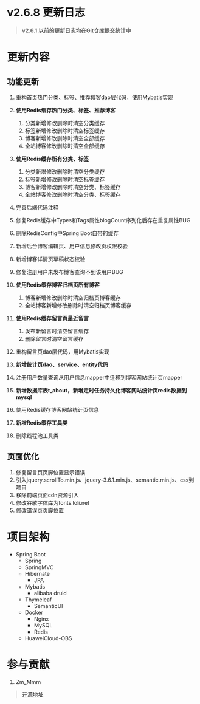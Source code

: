 # v2.6.8 更新日志

> **v2.6.1 以前的更新日志均在Git仓库提交统计中**

# 更新内容

## 功能更新

1. 重构首页热门分类、标签、推荐博客dao层代码，使用Mybatis实现
2. **使用Redis缓存热门分类、标签、推荐博客**
    1. 分类新增修改删除时清空分类缓存
    2. 标签新增修改删除时清空标签缓存
    3. 博客新增修改删除时清空全部缓存
    4. 全站博客修改删除时清空全部缓存
    
3. **使用Redis缓存所有分类、标签**
    1. 分类新增修改删除时清空分类缓存
    2. 标签新增修改删除时清空标签缓存
    3. 博客新增修改删除时清空分类、标签缓存
    4. 全站博客修改删除时清空分类、标签缓存

4. 完善后端代码注释
5. 修复Redis缓存中Types和Tags属性blogCount序列化后存在重复属性BUG
6. 删除RedisConfig中Spring Boot自带的缓存
7. 新增后台博客编辑页、用户信息修改页权限校验
8. 新增博客详情页草稿状态校验
9. 修复注册用户未发布博客查询不到该用户BUG
10. **使用Redis缓存博客归档页所有博客**
    1. 博客新增修改删除时清空归档页博客缓存
    2. 全站博客新增修改删除时清空归档页博客缓存
    
11. **使用Redis缓存留言页最近留言**
    1. 发布新留言时清空留言缓存
    2. 删除留言时清空留言缓存
    
12. 重构留言页dao层代码，用Mybatis实现
12. **新增统计页dao、service、entity代码**
13. 注册用户数量查询从用户信息mapper中迁移到博客网站统计页mapper
14. **新增数据库表t_about，新增定时任务持久化博客网站统计页redis数据到mysql**
15. 使用Redis缓存博客网站统计页信息 
16. **新增Redis缓存工具类**
17. 删除线程池工具类

## 页面优化

1. 修复留言页页脚位置显示错误
2. 引入jquery.scrollTo.min.js、jquery-3.6.1.min.js、semantic.min.js、css到项目
3. 移除前端页面cdn资源引入
4. 修改谷歌字体库为fonts.loli.net
5. 修改错误页页脚位置

# 项目架构

- Spring Boot
    - Spring
    - SpringMVC
    - Hibernate
        - JPA
    - Mybatis
        - alibaba druid
    - Thymeleaf
        - SemanticUI
    - Docker
        - Nginx
        - MySQL
        - Redis
    - HuaweiCloud-OBS
          
# 参与贡献

1.  Zm_Mmm

> [开源地址](https://gitee.com/zm_mmm/blog "开源地址")